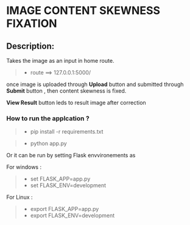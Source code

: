 # IMAGE CONTENT SKEWNESS FIXATION

## Description:
Takes the image as an input in home route.
>* route ==>  127.0.0.1:5000/ 

once image is uploaded through **Upload** button and submitted through **Submit**  button , then content skewness is fixed.

**View Result** button leds to result image after correction

### How to run the applcation ?

>* pip install -r requirements.txt

>* python app.py 

 Or it can be run by setting Flask envvironements as
 
 For windows :
 >* set FLASK_APP=app.py
 >* set FLASK_ENV=development

 For Linux :
 
 >* export FLASK_APP=app.py
 >* export FLASK_ENV=development
